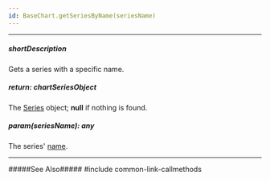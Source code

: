 ```yaml
---
id: BaseChart.getSeriesByName(seriesName)
---
```

---
##### shortDescription
Gets a series with a specific name.

##### return: chartSeriesObject
The [Series](/api-reference/10%20UI%20Components/BaseChart/7%20Chart%20Elements/Series '{basewidgetpath}/Chart_Elements/Series/') object; **null** if nothing is found.

##### param(seriesName): any
The series' [name](/api-reference/10%20UI%20Components/dxChart/5%20Series%20Types/ChartSeries/name.md '{basewidgetpath}/Configuration/series/#name').

---
#####See Also#####
#include common-link-callmethods